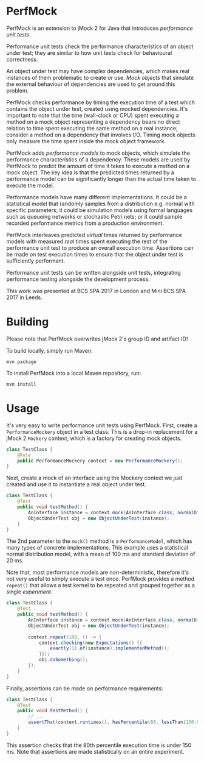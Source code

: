 # PerfMock

PerfMock is an extension to jMock 2 for Java that introduces *performance unit tests*.

Performance unit tests check the performance characteristics of an object under test; they are similar to how unit tests check for behavioural correctness.

An object under test may have complex dependencies, which makes real instances of them problematic to create or use. *Mock objects* that simulate the external behaviour of dependencies are used to get around this problem.

PerfMock checks performance by timing the execution time of a test which contains the object under test, created using mocked dependencies. It's important to note that the time (wall-clock or CPU) spent executing a method on a mock object representing a dependency bears no direct relation to time spent executing the same method on a real instance; consider a method on a dependency that involves I/O. Timing mock objects only measure the time spent inside the mock object framework.

PerfMock adds *performance models* to mock objects, which simulate the performance characteristics of a dependency. These models are used by PerfMock to predict the amount of time it takes to execute a method on a mock object. The key idea is that the predicted times returned by a performance model can be significantly longer than the actual time taken to execute the model.

Performance models have many different implementations. It could be a statistical model that randomly samples from a distribution e.g. normal with specific parameters; it could be simulation models using formal languages such as queueing networks or stochastic Petri nets; or it could sample recorded performance metrics from a production environment.

PerfMock interleaves predicted *virtual* times returned by performance models with measured *real* times spent executing the rest of the performance unit test to produce an overall execution time. Assertions can be made on test execution times to ensure that the object under test is sufficiently performant.

Performance unit tests can be written alongside unit tests, integrating performance testing alongside the development process.

This work was presented at BCS SPA 2017 in London and Mini BCS SPA 2017 in Leeds.

# Building

Please note that PerfMock overwrites jMock 2's group ID and artifact ID!

To build locally, simply run Maven:

`mvn package`

To install PerfMock into a local Maven repository, run:

`mvn install`

# Usage

It's very easy to write performance unit tests using PerfMock. First, create a `PerformanceMockery` object in a test class. This is a drop-in replacement for a jMock 2 `Mockery` context, which is a factory for creating mock objects.

```java
class TestClass {
    @Rule
    public PerformanceMockery context = new PerformanceMockery();
}
```

Next, create a mock of an interface using the Mockery context we just created and use it to instantiate a real object under test.

```java
class TestClass {
    @Test
    public void testMethod() {
        AnInterface instance = context.mock(AnInterface.class, normalDist(100.0, 20.0));
        ObjectUnderTest obj = new ObjectUnderTest(instance);
    }
}
```

The 2nd parameter to the `mock()` method is a `PerformanceModel`, which has many types of concrete implementations. This example uses a statistical normal distribution model, with a mean of 100 ms and standard deviation of 20 ms.

Note that, most performance models are non-deterministic, therefore it's not very useful to simply execute a test once. PerfMock provides a method `repeat()` that allows a test kernel to be repeated and grouped together as a single *experiment*.

```java
class TestClass {
    @Test
    public void testMethod() {
        AnInterface instance = context.mock(AnInterface.class, normalDist(100.0, 20.0));
        ObjectUnderTest obj = new ObjectUnderTest(instance);
        
        context.repeat(100, () -> {
            context.checking(new Expectations() {{
                exactly(1).of(instance).implementedMethod();
            }});
            obj.doSomething();
        });
    }
}
```

Finally, assertions can be made on performance requirements:

```java
class TestClass {
    @Test
    public void testMethod() {
        // ...
        assertThat(context.runtimes(), hasPercentile(80, lessThan(150.0)));
    }
}
```

This assertion checks that the 80th percentile execution time is under 150 ms. Note that assertions are made statistically on an entire experiment.
